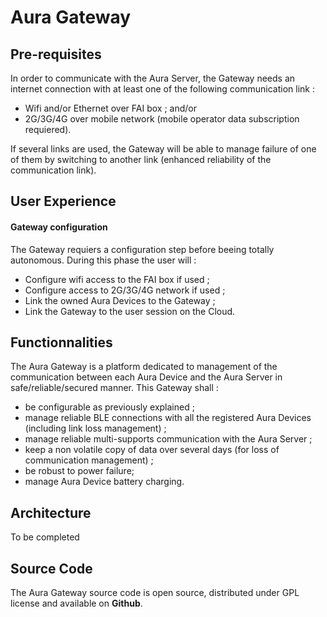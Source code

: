 # Aura Gateway

## Pre-requisites

In order to communicate with the Aura Server, the Gateway needs an internet connection with at least one of the following communication link :

* Wifi and/or Ethernet over FAI box ; and/or
* 2G/3G/4G over mobile network \(mobile operator data subscription requiered\).

If several links are used, the Gateway will be able to manage failure of one of them by switching to another link \(enhanced reliability of the communication link\).

## User Experience

#### Gateway configuration

The Gateway requiers a configuration step before beeing totally autonomous. During this phase the user will :

* Configure wifi access to the FAI box if used ;
* Configure access to 2G/3G/4G network if used ;
* Link the owned Aura Devices to the Gateway ;
* Link the Gateway to the user session on the Cloud. 

## Functionnalities

The Aura Gateway is a platform dedicated to management of the communication between each Aura Device and the Aura Server in safe/reliable/secured manner. This Gateway shall :

* be configurable as previously explained ;
* manage reliable BLE connections with all the registered Aura Devices \(including link loss management\) ;
* manage reliable multi-supports communication with the Aura Server ;
* keep a non volatile copy of data over several days \(for loss of communication management\) ;
* be robust to power failure;
* manage Aura Device battery charging.

## Architecture

To be completed

## Source Code

The Aura Gateway source code is open source, distributed under GPL license and available on **Github**.

